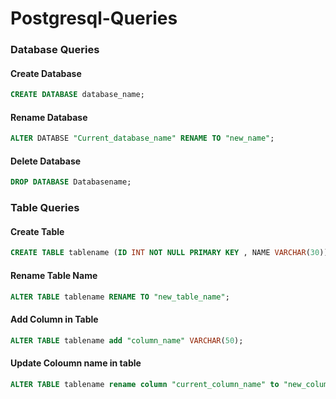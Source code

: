 # Postgresql-Queries
### Database Queries 
#### Create Database 
```sql
CREATE DATABASE database_name;
```
#### Rename Database
```sql
ALTER DATABSE "Current_database_name" RENAME TO "new_name";
```

#### Delete Database
```sql
DROP DATABASE Databasename;
```
### Table Queries
#### Create Table
```sql
CREATE TABLE tablename (ID INT NOT NULL PRIMARY KEY , NAME VARCHAR(30));
```
#### Rename Table Name
```sql
ALTER TABLE tablename RENAME TO "new_table_name";
```
#### Add Column in Table
```sql
ALTER TABLE tablename add "column_name" VARCHAR(50);
```
#### Update Coloumn name in table
```sql
ALTER TABLE tablename rename column "current_column_name" to "new_column_name";
```







